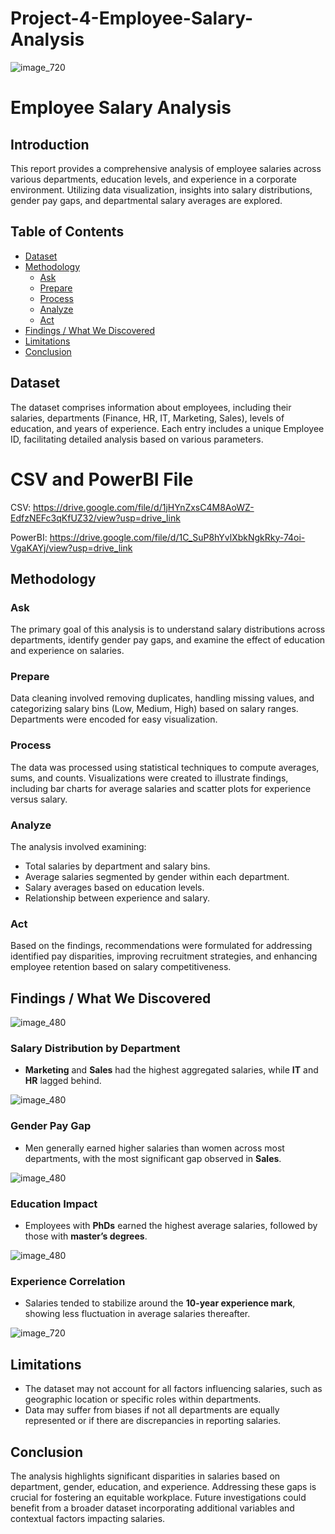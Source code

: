 # Project-4-Employee-Salary-Analysis

![image_720](https://github.com/user-attachments/assets/93390b82-41d4-41bb-af9f-e97da37fc89e)

# Employee Salary Analysis

## Introduction
This report provides a comprehensive analysis of employee salaries across various departments, education levels, and experience in a corporate environment. Utilizing data visualization, insights into salary distributions, gender pay gaps, and departmental salary averages are explored.

## Table of Contents
- [Dataset](#dataset)
- [Methodology](#methodology)
  - [Ask](#ask)
  - [Prepare](#prepare)
  - [Process](#process)
  - [Analyze](#analyze)
  - [Act](#act)
- [Findings / What We Discovered](#findings--what-we-discovered)
- [Limitations](#limitations)
- [Conclusion](#conclusion)

## Dataset
The dataset comprises information about employees, including their salaries, departments (Finance, HR, IT, Marketing, Sales), levels of education, and years of experience. Each entry includes a unique Employee ID, facilitating detailed analysis based on various parameters.

# CSV and PowerBI File 

CSV: https://drive.google.com/file/d/1jHYnZxsC4M8AoWZ-EdfzNEFc3qKfUZ32/view?usp=drive_link

PowerBI: https://drive.google.com/file/d/1C_SuP8hYvlXbkNgkRky-74oi-VgaKAYj/view?usp=drive_link

## Methodology

### Ask
The primary goal of this analysis is to understand salary distributions across departments, identify gender pay gaps, and examine the effect of education and experience on salaries.

### Prepare
Data cleaning involved removing duplicates, handling missing values, and categorizing salary bins (Low, Medium, High) based on salary ranges. Departments were encoded for easy visualization.

### Process
The data was processed using statistical techniques to compute averages, sums, and counts. Visualizations were created to illustrate findings, including bar charts for average salaries and scatter plots for experience versus salary.

### Analyze
The analysis involved examining:
- Total salaries by department and salary bins.
- Average salaries segmented by gender within each department.
- Salary averages based on education levels.
- Relationship between experience and salary.

### Act
Based on the findings, recommendations were formulated for addressing identified pay disparities, improving recruitment strategies, and enhancing employee retention based on salary competitiveness.

## Findings / What We Discovered

![image_480](https://github.com/user-attachments/assets/57fba8cc-cc51-4e04-904a-74099c979416)

### Salary Distribution by Department
- **Marketing** and **Sales** had the highest aggregated salaries, while **IT** and **HR** lagged behind.
  
![image_480](https://github.com/user-attachments/assets/361661a4-28db-4b6f-846e-0311a6d979d0)

### Gender Pay Gap
- Men generally earned higher salaries than women across most departments, with the most significant gap observed in **Sales**.
  
![image_480](https://github.com/user-attachments/assets/da921c66-05d6-4bc2-a2c9-d13d4fae5416)

### Education Impact
- Employees with **PhDs** earned the highest average salaries, followed by those with **master’s degrees**.
  
![image_480](https://github.com/user-attachments/assets/42a75775-99e0-478b-967b-e9492a78524b)

### Experience Correlation
- Salaries tended to stabilize around the **10-year experience mark**, showing less fluctuation in average salaries thereafter.
  
![image_720](https://github.com/user-attachments/assets/51a729c3-433e-4abc-a7e4-18889b239356)

## Limitations
- The dataset may not account for all factors influencing salaries, such as geographic location or specific roles within departments.
- Data may suffer from biases if not all departments are equally represented or if there are discrepancies in reporting salaries.

## Conclusion
The analysis highlights significant disparities in salaries based on department, gender, education, and experience. Addressing these gaps is crucial for fostering an equitable workplace. Future investigations could benefit from a broader dataset incorporating additional variables and contextual factors impacting salaries.
